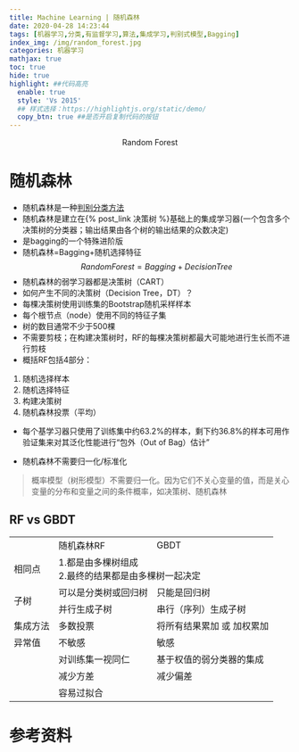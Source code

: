 ```yaml
---
title: Machine Learning | 随机森林
date: 2020-04-28 14:23:44
tags: [机器学习,分类,有监督学习,算法,集成学习,判别式模型,Bagging]
index_img: /img/random_forest.jpg
categories: 机器学习
mathjax: true
toc: true
hide: true
highlight: ##代码高亮
  enable: true
  style: 'Vs 2015'
  ## 样式选择：https://highlightjs.org/static/demo/
  copy_btn: true ##是否开启复制代码的按钮
---
```


<center>Random Forest</center>
<!--more-->


# 随机森林

- 随机森林是一种<u>判别分类方法</u>
- 随机森林是建立在{% post_link 决策树 %}基础上的集成学习器(一个包含多个决策树的分类器；输出结果由各个树的输出结果的众数决定)
- 是bagging的一个特殊进阶版
- 随机森林=Bagging+随机选择特征
 $$Random Forest=Bagging+Decision Tree$$
- 随机森林的弱学习器都是决策树（CART）
- 如何产生不同的决策树（Decision Tree，DT）？
 - 每棵决策树使用训练集的Bootstrap随机采样样本
 - 每个根节点（node）使用不同的特征子集
- 树的数目通常不少于500棵
- 不需要剪枝；在构建决策树时，RF的每棵决策树都最大可能地进行生长而不进行剪枝
- 概括RF包括4部分：
 1. 随机选择样本
 2. 随机选择特征
 3. 构建决策树
 4. 随机森林投票（平均）
- 每个基学习器只使用了训练集中约63.2%的样本，剩下约36.8%的样本可用作验证集来对其泛化性能进行“包外（Out of Bag）估计”

- 随机森林不需要归一化/标准化
> 概率模型（树形模型）不需要归一化。因为它们不关心变量的值，而是关心变量的分布和变量之间的条件概率，如决策树、随机森林

## RF vs GBDT

<table>
  <tr>
    <td></td>
    <td>随机森林RF</td>
    <td>GBDT</td>
  </tr>
  <tr>
    <td>相同点</td>
    <td colspan="2">1.都是由多棵树组成</br>2.最终的结果都是由多棵树一起决定</td>
  </tr>
  <tr>
    <td rowspan="2">子树</td>
    <td>可以是分类树或回归树</td>
    <td>只能是回归树</td>
  </tr>
  <tr>
    <td>并行生成子树</td>
    <td>串行（序列）生成子树</td>
  </tr>
  <tr>
    <td>集成方法</td>
    <td>多数投票</td>
    <td>将所有结果累加 或 加权累加</td>
  </tr>
  <tr>
    <td>异常值</td>
    <td>不敏感</td>
    <td>敏感</td>
  </tr> 
  <tr>
    <td></td>
    <td>对训练集一视同仁</td>
    <td>基于权值的弱分类器的集成</td>
  </tr> 
  <tr>
    <td></td>
    <td>减少方差</td>
    <td>减少偏差</td>
  </tr> 
  <tr>
    <td></td>
    <td>容易过拟合</td>
    <td></td>
  </tr> 
</table>





# 参考资料
